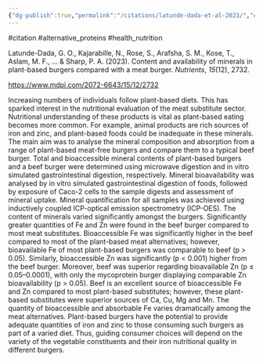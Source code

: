 ```yaml
---
{"dg-publish":true,"permalink":"/citations/latunde-dada-et-al-2023/","created":"2025-01-14T18:02:08.898+00:00","updated":"2025-09-28T23:47:26.976+01:00"}
---
```


#citation #alternative_proteins #health_nutrition 

Latunde-Dada, G. O., Kajarabille, N., Rose, S., Arafsha, S. M., Kose, T., Aslam, M. F., ... & Sharp, P. A. (2023). Content and availability of minerals in plant-based burgers compared with a meat burger. _Nutrients_, _15_(12), 2732.

https://www.mdpi.com/2072-6643/15/12/2732

Increasing numbers of individuals follow plant-based diets. This has sparked interest in the nutritional evaluation of the meat substitute sector. Nutritional understanding of these products is vital as plant-based eating becomes more common. For example, animal products are rich sources of iron and zinc, and plant-based foods could be inadequate in these minerals. The main aim was to analyse the mineral composition and absorption from a range of plant-based meat-free burgers and compare them to a typical beef burger. Total and bioaccessible mineral contents of plant-based burgers and a beef burger were determined using microwave digestion and in vitro simulated gastrointestinal digestion, respectively. Mineral bioavailability was analysed by in vitro simulated gastrointestinal digestion of foods, followed by exposure of Caco-2 cells to the sample digests and assessment of mineral uptake. Mineral quantification for all samples was achieved using inductively coupled ICP-optical emission spectrometry (ICP-OES). The content of minerals varied significantly amongst the burgers. Significantly greater quantities of Fe and Zn were found in the beef burger compared to most meat substitutes. Bioaccessible Fe was significantly higher in the beef compared to most of the plant-based meat alternatives; however, bioavailable Fe of most plant-based burgers was comparable to beef (p > 0.05). Similarly, bioaccessible Zn was significantly (p < 0.001) higher from the beef burger. Moreover, beef was superior regarding bioavailable Zn (p ≤ 0.05–0.0001), with only the mycoprotein burger displaying comparable Zn bioavailability (p > 0.05). Beef is an excellent source of bioaccessible Fe and Zn compared to most plant-based substitutes; however, these plant-based substitutes were superior sources of Ca, Cu, Mg and Mn. The quantity of bioaccessible and absorbable Fe varies dramatically among the meat alternatives. Plant-based burgers have the potential to provide adequate quantities of iron and zinc to those consuming such burgers as part of a varied diet. Thus, guiding consumer choices will depend on the variety of the vegetable constituents and their iron nutritional quality in different burgers.